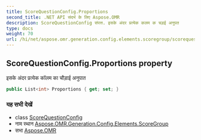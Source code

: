 ```yaml
---
title: ScoreQuestionConfig.Proportions
second_title: .NET API संदर्भ के लिए Aspose.OMR
description: ScoreQuestionConfig संपत्त. इसके अंदर प्रत्येक कलम क चड़ई अनुपत
type: docs
weight: 70
url: /hi/net/aspose.omr.generation.config.elements.scoregroup/scorequestionconfig/proportions/
---
```

## ScoreQuestionConfig.Proportions property

इसके अंदर प्रत्येक कॉलम का चौड़ाई अनुपात

```csharp
public List<int> Proportions { get; set; }
```

### यह सभी देखें

* class [ScoreQuestionConfig](../)
* नाम स्थान [Aspose.OMR.Generation.Config.Elements.ScoreGroup](../../scorequestionconfig/)
* सभा [Aspose.OMR](../../../)


